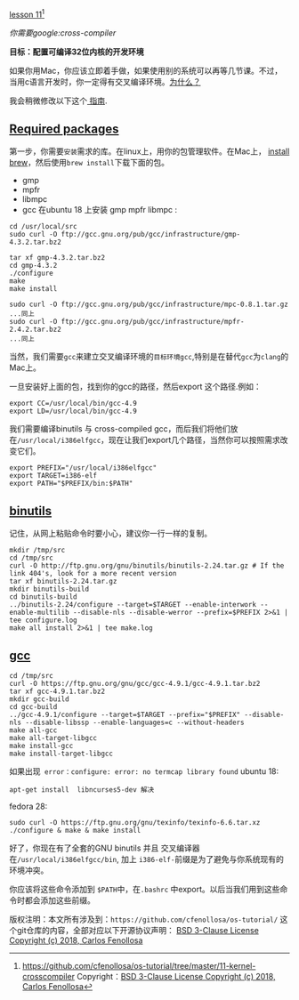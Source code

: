 [lesson 11](https://github.com/cfenollosa/os-tutorial/tree/master/11-kernel-crosscompiler)[^1]


*你需要google:cross-compiler*

**目标：配置可编译32位内核的开发环境**


如果你用Mac，你应该立即着手做，如果使用别的系统可以再等几节课。不过，当用c语言开发时，你一定得有交叉编译环境。[为什么？](http://wiki.osdev.org/Why_do_I_need_a_Cross_Compiler%3F)

我会稍微修改以下这个[ 指南](http://wiki.osdev.org/GCC_Cross-Compiler).


## [Required packages](https://github.com/cfenollosa/os-tutorial/tree/master/11-kernel-crosscompiler#required-packages)


第一步，你需要`安装`需求的库。在linux上，用你的包管理软件。在Mac上， [install brew](http://brew.sh/)，然后使用`brew install`下载下面的包。 

*   gmp
*   mpfr
*   libmpc
*   gcc
在ubuntu 18 上安装 gmp mpfr libmpc :
```
cd /usr/local/src
sudo curl -O ftp://gcc.gnu.org/pub/gcc/infrastructure/gmp-4.3.2.tar.bz2

tar xf gmp-4.3.2.tar.bz2
cd gmp-4.3.2 
./configure
make
make install

sudo curl -O ftp://gcc.gnu.org/pub/gcc/infrastructure/mpc-0.8.1.tar.gz
...同上
sudo curl -O ftp://gcc.gnu.org/pub/gcc/infrastructure/mpfr-2.4.2.tar.bz2
...同上

```


当然，我们需要`gcc`来建立交叉编译环境的`目标环境gcc`,特别是在替代`gcc`为`clang`的Mac上。


一旦安装好上面的包，找到你的gcc的路径，然后export 这个路径.例如：

```
export CC=/usr/local/bin/gcc-4.9
export LD=/usr/local/bin/gcc-4.9

```


我们需要编译binutils 与 cross-compiled gcc，而后我们将他们放在`/usr/local/i386elfgcc`，现在让我们export几个路径，当然你可以按照需求改变它们。

```
export PREFIX="/usr/local/i386elfgcc"
export TARGET=i386-elf
export PATH="$PREFIX/bin:$PATH"

```

## [binutils](https://github.com/cfenollosa/os-tutorial/tree/master/11-kernel-crosscompiler#binutils)


记住，从网上粘贴命令时要小心，建议你一行一样的复制。  

```source-shell
mkdir /tmp/src
cd /tmp/src
curl -O http://ftp.gnu.org/gnu/binutils/binutils-2.24.tar.gz # If the link 404's, look for a more recent version
tar xf binutils-2.24.tar.gz
mkdir binutils-build
cd binutils-build
../binutils-2.24/configure --target=$TARGET --enable-interwork --enable-multilib --disable-nls --disable-werror --prefix=$PREFIX 2>&1 | tee configure.log
make all install 2>&1 | tee make.log
```

## [gcc](https://github.com/cfenollosa/os-tutorial/tree/master/11-kernel-crosscompiler#gcc)

```source-shell
cd /tmp/src
curl -O https://ftp.gnu.org/gnu/gcc/gcc-4.9.1/gcc-4.9.1.tar.bz2
tar xf gcc-4.9.1.tar.bz2
mkdir gcc-build
cd gcc-build
../gcc-4.9.1/configure --target=$TARGET --prefix="$PREFIX" --disable-nls --disable-libssp --enable-languages=c --without-headers
make all-gcc 
make all-target-libgcc 
make install-gcc 
make install-target-libgcc 
```

如果出现` error：configure: error: no termcap library found`
ubuntu 18:
```source-shell
apt-get install  libncurses5-dev 解决
```
fedora 28:
```source-shell
sudo curl -O https://ftp.gnu.org/gnu/texinfo/texinfo-6.6.tar.xz
./configure & make & make install
```



好了，你现在有了全套的GNU binutils 并且 交叉编译器在`/usr/local/i386elfgcc/bin`, 加上 `i386-elf-`前缀是为了避免与你系统现有的环境冲突。


你应该将这些命令添加到 `$PATH`中，在`.bashrc` 中export。以后当我们用到这些命令时都会添加这些前缀。 








[^1]:https://github.com/cfenollosa/os-tutorial/tree/master/11-kernel-crosscompiler
Copyright：[BSD 3-Clause License  Copyright (c) 2018, Carlos Fenollosa](https://github.com/cfenollosa/os-tutorial/blob/master/LICENSE)


版权注明：本文所有涉及到：`https://github.com/cfenollosa/os-tutorial/` 这个git仓库的内容，全部对应以下开源协议声明：
[BSD 3-Clause License  Copyright (c) 2018, Carlos Fenollosa](https://github.com/cfenollosa/os-tutorial/blob/master/LICENSE)

